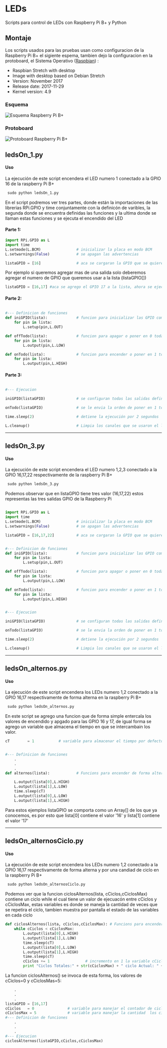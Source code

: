 # LEDs
Scripts para control de LEDs con Raspberry Pi B+ y Python

## Montaje
Los scripts usados para las pruebas usan como configuracion de la Raspberry Pi B+  el sigiente espema, tambien dejo la configuracion en la protoboard,
el Sistema Operativo ([Raspbian](https://www.raspberrypi.org/downloads/raspbian/)) :

*	Raspbian Stretch with desktop
*	Image with desktop based on Debian Stretch
*	Version: November 2017
*	Release date: 2017-11-29
*	Kernel version: 4.9

### Esquema 
 ![Esquema Raspberry Pi B+ ](https://github.com/ibrito/RaspberryPi/blob/master/LEDs/rpi_B_LEDs_esquema.png "Esquema rspberry Pi b+ ")

### Protoboard
![Protoboard Raspberry Pi B+ ](https://github.com/ibrito/RaspberryPi/blob/master/LEDs/rpi_B_LEDs_protoboard.png "Protoboard rspberry Pi b+ ")

## ledsOn_1.py
#### Uso

La ejecución de este script encendera el LED numero 1  conectado a la GPIO 16 de la raspberry Pi B+

```py
 sudo python ledsOn_1.py

```

En el script podremos ver tres partes, donde están la importaciones de las librerias RPi.GPIO y time conjuntamente con la definicón de varibles, la segunda donde se encuentra definidas las funciones y la ultima donde se llaman estas funciones y se ejecuta el encendido del LED

#### Parte 1:

```py
import RPi.GPIO as L  
import time
L.setmode(L.BCM)                # inicializar la placa en modo BCM
L.setwarnings(False)            # se apagan las advertencias

listaGPIO = [16]                # aca se cargaran la GPIO que se quieren controlar 

```
Por ejemplo si queremos agregar mas de una salida solo deberemos agregar el numero de GPIO que queremos usar a la lista (listaGPIO[])
```py
listaGPIO = [16,17]	#aca se agrego el GPIO 17 a la lista, ahora se ejecutaran las funciones para estad dos GPIO

```


#### Parte 2:
```py

#--- Definicion de funciones
def iniGPIO(lista):             # funcion para inicializar las GPIO como salidad listadas en listaGPIO
    for pin in lista:
        L.setup(pin,L.OUT)

def offTodo(lista):             # funcion para apagar o poner en 0 todas las GPIO de la listaGPIO
    for pin in lista:
        L.output(pin,L.LOW)

def onTodo(lista):              # funcion para encender o poner en 1 todas las GPIO de la listaGPIO
    for pin in lista:
        L.output(pin,L.HIGH)

```

#### Parte 3:
```py

#--- Ejecucion

iniGPIO(listaGPIO)              # se configuran todas las salidas definidas en listaGPIO

onTodo(listaGPIO)               # se le envia la orden de poner en 1 todas las salidas de la listaGPIO

time.sleep(2)                   # detiene la ejecución por 2 segundos

L.cleanup()                     # Limpia los canales que se usaron el listaGPIO

```
_________________________________________________________________________

## ledsOn_3.py
#### Uso
La ejecución de este script encendera el LED numero 1,2,3  conectado a la GPIO 16,17,22 respectivamente  de la raspberry Pi B+

```py
 sudo python ledsOn_3.py

```

Podemos observar que en listaGPIO tiene tres valor (16,17,22) estos representas las tres salidas GPIO de la Raspberry Pi
```py

import RPi.GPIO as L  
import time
L.setmode(L.BCM)                # inicializar la placa en modo BCM
L.setwarnings(False)            # se apagan las advertencias

listaGPIO = [16,17,22]          # aca se cargaran la GPIO que se quieren controlar 


#--- Definicion de funciones
def iniGPIO(lista):             # funcion para inicializar las GPIO como salidad listadas en listaGPIO
    for pin in lista:
        L.setup(pin,L.OUT)

def offTodo(lista):             # funcion para apagar o poner en 0 todas las GPIO de la listaGPIO
    for pin in lista:
        L.output(pin,L.LOW)

def onTodo(lista):              # funcion para encender o poner en 1 todas las GPIO de la listaGPIO
    for pin in lista:
        L.output(pin,L.HIGH)


#--- Ejecucion

iniGPIO(listaGPIO)              # se configuran todas las salidas definidas en listaGPIO

onTodo(listaGPIO)               # se le envia la orden de poner en 1 todas las salidas de la listaGPIO

time.sleep(2)                   # detiene la ejecución por 2 segundos

L.cleanup()                     # Limpia los canales que se usaron el listaGPIO

```
_________________________________________________________________________

## ledsOn_alternos.py
#### Uso
La ejecución de este script encendera los LEDs numero 1,2  conectado a la GPIO 16,17 respectivamente  de forma alterna en la raspberry Pi B+

```py
 sudo python ledsOn_alternos.py

```

En este script se agrego una funcion que de forma simple entercala los valores de encendido y apgado para las GPIO 16 y 17, de igual forma se agrego un variable que almacena el tiempo en que se intercambain los valor.
```py
cT	      = 1 			# variable para almacenar el tiempo por defecto de 1 segundo


#--- Definicion de funciones
	.
	.
	.
def alternos(lista):			# Funcions para encender de forma alterna dos leds

    L.output(lista[0],L.HIGH)
    L.output(lista[1],L.LOW)
    time.sleep(cT)
    L.output(lista[0],L.LOW)
    L.output(lista[1],L.HIGH)
```
Para estos ejemplos listaGPIO se comporta como un Array[] de los que ya conocemos, es por esto que lista[0] contiene el valor '16' y lista[1] contiene el valor '17' 

_________________________________________________________________________

## ledsOn_alternosCiclo.py
#### Uso
La ejecución de este script encendera los LEDs numero 1,2  conectado a la GPIO 16,17 respectivamente  de forma alterna y por una candiad de ciclo en la raspberry Pi B+

```py
 sudo python ledsOn_alternosCiclo.py

```

Podemos ver que la funcion ciclosAlternos(lista, cCiclos,cCiclosMax) contiene un ciclo while el cual tiene un valor de ejecuacón entre cCiclos y cCiclosMax, estas  variables es donde se maneja la cantidad de veces que se repetira el ciclo, tambien muestra por pantalla el estado de las variables en cada ciclo

```py
def ciclosAlternos(lista, cCiclos,cCiclosMax): # Funcions para encender de forma alterna dos leds con un ciclo
    while cCiclos < cCiclosMax:
        L.output(lista[0],L.HIGH)
        L.output(lista[1],L.LOW)
        time.sleep(cT)
        L.output(lista[0],L.LOW)
        L.output(lista[1],L.HIGH)
        time.sleep(cT)
        cCiclos += 1				# incremento en 1 la variable cCiclos
        print "Ciclos Totales:" + str(cCiclosMax) + " ciclo Actual: " + str(cCiclos)        

```

La funcion ciclosAlternos() se invoca de esta forma, los valores de cCiclos=0 y cCiclosMas=5:

```py
	.
	.
	.
listaGPIO = [16,17]
cCiclos	  = 0               # variable para manejar el contador de ciclos de ejecucion
cCiclosMax = 5				# variable para manejar la cantidad  los ciclos de ejecucion
#--- Definicion de funciones
	.
	.
	.
#--- Ejecucion
ciclosAlternos(listaGPIO,cCiclos,cCiclosMax)
```


 












